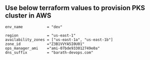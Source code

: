 ## Use below terraform values to provision PKS cluster in AWS

```
env_name           = "dev"

region             = "us-east-1"
availability_zones = ["us-east-1a", "us-east-1b"]
zone_id            ="Z3B1VVYA5I0U01"
ops_manager_ami    ="ami-07bde933012749e0a"
dns_suffix         = "barath-devops.com"
```
